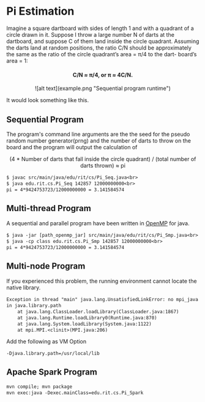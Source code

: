 # **Pi Estimation**

Imagine a square dartboard with sides of length 1 and with a
quadrant of a circle drawn in it. Suppose I throw a large number N of darts at the dartboard, and suppose C of them land inside the circle quadrant. Assuming the darts land at random positions, the ratio C/N should be approximately the same as the ratio of the circle quadrant’s area = π/4 to the dart-
board’s area = 1:

<center><h4> C/N ≈ π/4, or π ≈ 4C/N.</h4></center>

<center>![alt text](example.png "Sequential program runtime")</center>

It would look something like this.

## **Sequential Program**

The program's command line arguments are the the seed for the pseudo random number generator(prng) and the number of darts to throw on the board and the program will output the calculation of
<center>(4 * Number of darts that fall inside the circle quadrant) / (total number of darts thrown) ≈ pi</center>

```
$ javac src/main/java/edu/rit/cs/Pi_Seq.java<br>
$ java edu.rit.cs.Pi_Seq 142857 12000000000<br>
pi = 4*9424753723/12000000000 = 3.141584574
```



## **Multi-thread Program**
A sequential and parallel program have been written in [OpenMP](http://www.omp4j.org/) for java.


```
$ java -jar [path_openmp_jar] src/main/java/edu/rit/cs/Pi_Smp.java<br>
$ java -cp class edu.rit.cs.Pi_Smp 142857 12000000000<br>
pi = 4*9424753723/12000000000 = 3.141584574
```




## **Multi-node Program**



If you experienced this problem, the running environment cannot locate the native library.
```
Exception in thread "main" java.lang.UnsatisfiedLinkError: no mpi_java in java.library.path
	at java.lang.ClassLoader.loadLibrary(ClassLoader.java:1867)
	at java.lang.Runtime.loadLibrary0(Runtime.java:870)
	at java.lang.System.loadLibrary(System.java:1122)
	at mpi.MPI.<clinit>(MPI.java:206)
```

Add the following as VM Option
```
-Djava.library.path=/usr/local/lib
```

## **Apache Spark Program**

```
mvn compile; mvn package
mvn exec:java -Dexec.mainClass=edu.rit.cs.Pi_Spark
```